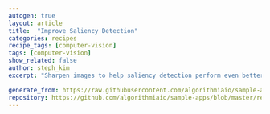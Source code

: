 ```yaml
---
autogen: true
layout: article
title:  "Improve Saliency Detection"
categories: recipes
recipe_tags: [computer-vision]
tags: [computer-vision]
show_related: false
author: steph_kim
excerpt: "Sharpen images to help saliency detection perform even better."

generate_from: https://raw.githubusercontent.com/algorithmiaio/sample-apps/master/recipes/saliency/README.md
repository: https://github.com/algorithmiaio/sample-apps/blob/master/recipes/saliency/saliency_algorithm_recipe.py
---
```

